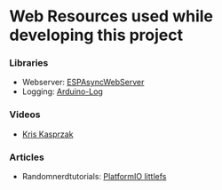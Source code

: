 # Web Resources used while developing this project

### Libraries
- Webserver: [ESPAsyncWebServer](https://github.com/esphome/ESPAsyncWebServer)
- Logging: [Arduino-Log](https://github.com/thijse/Arduino-Log)

### Videos
- [Kris Kasprzak](https://www.youtube.com/watch?v=pL3dhGtmcMY)

### Articles
- Randomnerdtutorials: [PlatformIO littlefs](https://randomnerdtutorials.com/esp8266-nodemcu-vs-code-platformio-littlefs/)